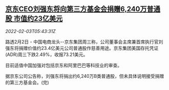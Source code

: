 <!--1643868063000-->
[京东CEO刘强东将向第三方基金会捐赠6,240万普通股 市值约23亿美元](https://cn.reuters.com/article/jd-charity-share-liu-0202-wedn-idCNKBS2K809P)
------

<div><i>2022-02-03T05:43:31Z</i></div><p>路透2月2日 - 中国电商龙头--京东集团周三称，公司董事会主席兼首席执行官刘强东将捐赠价值约23.4亿美元公司普通股作慈善用途。京东集团美国存托凭证(ADR)周三下跌2.49%，收报73.21美元。</p><p>目前适值中国加强对包括京东和阿里巴巴等科技业的审查。</p><p>据京东公司公告称，刘强东将捐出约6,240万B类普通股，但未具体说明接受捐赠的第三方基金会。(完)</p>

